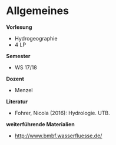 # Allgemeines

**Vorlesung**
- Hydrogeographie
- 4 LP

**Semester**
- WS 17/18

**Dozent**
- Menzel

**Literatur**
- Fohrer, Nicola (2016): Hydrologie. UTB. 

**weiterführende Materialien**
- http://www.bmbf.wasserfluesse.de/

